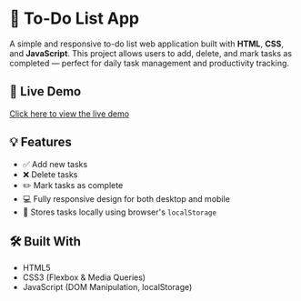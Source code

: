 # 📝 To-Do List App

A simple and responsive to-do list web application built with **HTML**, **CSS**, and **JavaScript**. This project allows users to add, delete, and mark tasks as completed — perfect for daily task management and productivity tracking.

## 🔗 Live Demo

[Click here to view the live demo]()



## 💡 Features

- ✅ Add new tasks
- ❌ Delete tasks
- ✏️ Mark tasks as complete
- 💻 Fully responsive design for both desktop and mobile
- 💾 Stores tasks locally using browser's `localStorage`

## 🛠️ Built With

- HTML5
- CSS3 (Flexbox & Media Queries)
- JavaScript (DOM Manipulation, localStorage)

